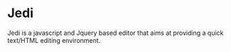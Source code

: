 # Jedi
Jedi is a javascript and Jquery based editor that aims at providing a quick
text/HTML editing environment.